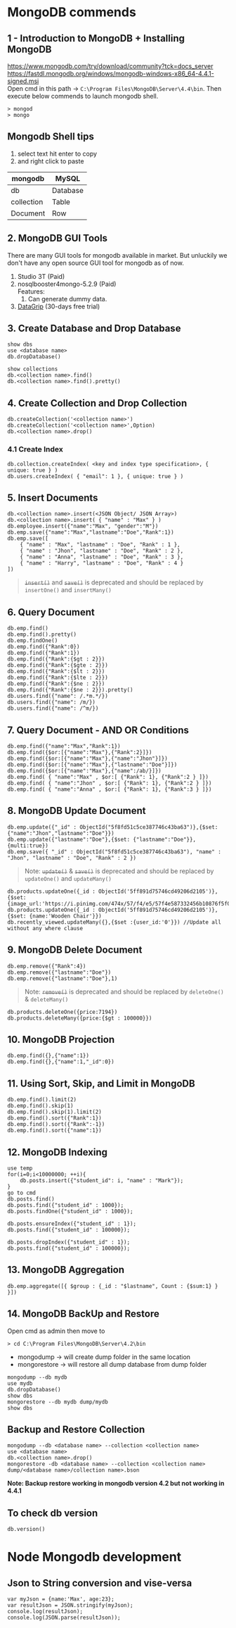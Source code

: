 # MongoDB commends

## 1 - Introduction to MongoDB + Installing MongoDB

https://www.mongodb.com/try/download/community?tck=docs_server
https://fastdl.mongodb.org/windows/mongodb-windows-x86_64-4.4.1-signed.msi  
Open cmd in this path -> `C:\Program Files\MongoDB\Server\4.4\bin`. Then execute below commends to launch mongodb shell.
```shell
> mongod
> mongo
```
## Mongodb Shell tips
1. select text hit enter to copy
2. and right click to paste

| mongodb   | MySQL     |
|-----------|-----------|
| db        | Database  |
| collection| Table     |
| Document  | Row       |

## 2. MongoDB GUI Tools
There are many GUI tools for mongodb available in market. But unluckily we don't have any open source GUI tool for mongodb as of now.
1. Studio 3T (Paid)
2. nosqlbooster4mongo-5.2.9 (Paid)\
Features:
    1. Can generate dummy data.
3. [DataGrip](https://www.jetbrains.com/datagrip/download/#section=windows) (30-days free trial)

## 3. Create Database and Drop Database
```shell
show dbs
use <database name>
db.dropDatabase()

show collections
db.<collection name>.find()
db.<collection name>.find().pretty()
```

## 4. Create Collection and Drop Collection
```shell
db.createCollection('<collection name>')
db.createCollection('<collection name>',Option)
db.<collection name>.drop()
```
### 4.1 Create Index
```shell
db.collection.createIndex( <key and index type specification>, { unique: true } )
db.users.createIndex( { "email": 1 }, { unique: true } )
```
## 5. Insert Documents
```shell
db.<collection name>.insert(<JSON Object/ JSON Array>)
db.<collection name>.insert( { "name" : "Max" } )
db.employee.insert({"name":"Max", "gender":"M"})
db.emp.save({"name":"Max","lastname":"Doe","Rank":1})
db.emp.save([
	{ "name" : "Max", "lastname" : "Doe", "Rank" : 1 },
	{ "name" : "Jhon", "lastname" : "Doe", "Rank" : 2 },
	{ "name" : "Anna", "lastname" : "Doe", "Rank" : 3 },
	{ "name" : "Harry", "lastname" : "Doe", "Rank" : 4 }
])
```
> ~~`insert()`~~ and ~~`save()`~~ is deprecated and should be replaced by `insertOne()` and `insertMany()`

## 6. Query Document
```shell
db.emp.find()
db.emp.find().pretty()
db.emp.findOne()
db.emp.find({"Rank":0})
db.emp.find({"Rank":1})
db.emp.find({"Rank":{$gt : 2}})
db.emp.find({"Rank":{$gte : 2}})
db.emp.find({"Rank":{$lt : 2}})
db.emp.find({"Rank":{$lte : 2}})
db.emp.find({"Rank":{$ne : 2}})
db.emp.find({"Rank":{$ne : 2}}).pretty()
db.users.find({"name": /.*m.*/})
db.users.find({"name": /m/})
db.users.find({"name": /^m/})
```

## 7. Query Document - AND OR Conditions
```shell
db.emp.find({"name":"Max","Rank":1})
db.emp.find({$or:[{"name":"Max"},{"Rank":2}]})
db.emp.find({$or:[{"name":"Max"},{"name":"Jhon"}]})
db.emp.find({$or:[{"name":"Max"},{"lastname":"Doe"}]})
db.emp.find({$or:[{"name":"Max"},{"name":/ab/}]})
db.emp.find( { "name":"Max" , $or:[ {"Rank": 1}, {"Rank":2 } ]})
db.emp.find( { "name":"Jhon" , $or:[ {"Rank": 1}, {"Rank":2 } ]})
db.emp.find( { "name":"Anna" , $or:[ {"Rank": 1}, {"Rank":3 } ]})
```

## 8. MongoDB Update Document
```shell
db.emp.update({"_id" : ObjectId("5f8fd51c5ce387746c43ba63")},{$set: {"name":"Jhon","lastname":"Doe"}})
db.emp.update({"lastname":"Doe"},{$set: {"lastname":"Doe"}},{multi:true})
db.emp.save({ "_id" : ObjectId("5f8fd51c5ce387746c43ba63"), "name" : "Jhon", "lastname" : "Doe", "Rank" : 2 })
```
> Note: ~~`update()`~~ & ~~`save()`~~ is deprecated and should be replaced by `updateOne()` and `updateMany()`
```shell
db.products.updateOne({_id : ObjectId('5ff891d75746cd49206d2105')},{$set: {image_url:'https://i.pinimg.com/474x/57/f4/e5/57f4e587332456b10876f5f07fdeecff.jpg'}})
db.products.updateOne({_id : ObjectId('5ff891d75746cd49206d2105')},{$set: {name:'Wooden Chair'}})
db.recently_viewed.updateMany({},{$set :{user_id:'0'}}) //Update all without any where clause
```
## 9. MongoDB Delete Document
```shell
db.emp.remove({"Rank":4})
db.emp.remove({"lastname":"Doe"})
db.emp.remove({"lastname":"Doe"},1)
```
> Note: ~~`remove()`~~ is deprecated and should be replaced by `deleteOne()` & `deleteMany()`
```shell
db.products.deleteOne({price:7194})
db.products.deleteMany({price:{$gt : 100000}})
```
## 10. MongoDB Projection
```shell
db.emp.find({},{"name":1})
db.emp.find({},{"name":1,"_id":0})
```

## 11. Using Sort, Skip, and Limit in MongoDB
```shell
db.emp.find().limit(2)
db.emp.find().skip(1)
db.emp.find().skip(1).limit(2)
db.emp.find().sort({"Rank":1})
db.emp.find().sort({"Rank":-1})
db.emp.find().sort({"name":1})
```

## 12. MongoDB Indexing
```shell
use temp
for(i=0;i<10000000; ++i){
    db.posts.insert({"student_id": i, "name" : "Mark"});
}
go to cmd
db.posts.find()
db.posts.find({"student_id" : 1000});
db.posts.findOne({"student_id" : 1000});

db.posts.ensureIndex({"student_id" : 1});
db.posts.find({"student_id" : 100000});

db.posts.dropIndex({"student_id" : 1});
db.posts.find({"student_id" : 100000});
```

## 13. MongoDB Aggregation
```shell
db.emp.aggregate([{ $group : {_id : "$lastname", Count : {$sum:1} } }])
```

## 14. MongoDB BackUp and Restore
Open cmd as admin then move to
```shell
> cd C:\Program Files\MongoDB\Server\4.2\bin
```
* mongodump -> will create dump folder in the same location
* mongorestore -> will restore all dump database from dump folder
```shell
mongodump --db mydb
use mydb
db.dropDatabase()
show dbs
mongorestore --db mydb dump/mydb
show dbs
```

## Backup and Restore Collection
```shell
mongodump --db <database name> --collection <collection name>
use <database name>
db.<collection name>.drop()
mongorestore -db <database name> --collection <collection name> dump/<database name>/collection name>.bson
```
**Note: Backup restore working in mongodb version 4.2 but not working in 4.4.1**

## To check db version
```shell
db.version()
```
# Node Mongodb development
## Json to String conversion and vise-versa
```
var myJson = {name:'Max', age:23};
var resultJson = JSON.stringify(myJson);
console.log(resultJson);
console.log(JSON.parse(resultJson));
```